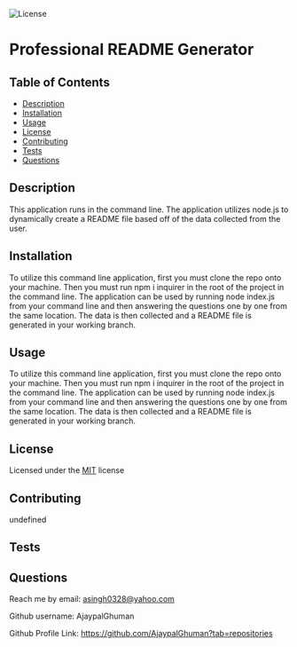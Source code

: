 
  ![License](https://img.shields.io/badge/License-MIT-blue.svg)

  # Professional README Generator

  ## Table of Contents
  - [Description](#description)
  - [Installation](#installation)
  - [Usage](#usage)
  - [License](#license)
  - [Contributing](#contributing)
  - [Tests](#tests)
  - [Questions](#questions)

  ## Description
  This application runs in the command line. The application utilizes node.js to dynamically create a README file based off of the data collected from the user.

  ## Installation
  To utilize this command line application, first you must clone the repo onto your machine. Then you must run npm i inquirer in the root of the project in the command line. The application can be used by running node index.js from your command line and then answering the questions one by one from the same location. The data is then collected and a README file is generated in your working branch.

  ## Usage
  To utilize this command line application, first you must clone the repo onto your machine. Then you must run npm i inquirer in the root of the project in the command line. The application can be used by running node index.js from your command line and then answering the questions one by one from the same location. The data is then collected and a README file is generated in your working branch.

  ## License
  Licensed under the [MIT](https://choosealicense.com/licenses/mit/) license

  ## Contributing
  undefined

  ## Tests
  

  ## Questions

  Reach me by email: asingh0328@yahoo.com

  Github username: AjaypalGhuman
  
  Github Profile Link: https://github.com/AjaypalGhuman?tab=repositories

